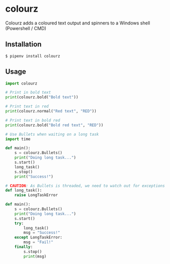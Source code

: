 # colourz
Colourz adds a coloured text output and spinners to a Windows shell (Powershell / CMD)

## Installation

`$ pipenv install colourz`

## Usage

```python
import colourz

# Print in bold text
print(colourz.bold("Bold text"))

# Print text in red
print(colourz.normal("Red text", "RED"))

# Print text in bold red
print(colourz.bold("Bold red text", "RED"))

# Use Bullets when waiting on a long task
import time

def main():
    s = colourz.Bullets()
    print("Doing long task...")
    s.start()
    long_task()
    s.stop()
    print("Success!")

# CAUTION: As Bullets is threaded, we need to watch out for exceptions
def long_task():
    raise LongTaskError

def main():
    s = colourz.Bullets()
    print("Doing long task...")
    s.start()
    try:
        long_task()
        msg = "Success!"
    except LongTaskError:
        msg = "Fail!"
    finally:
        s.stop()
        print(msg)
```
